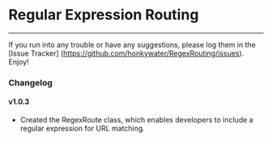 Regular Expression Routing
==========================
--------------------------
If you run into any trouble or have any suggestions, please log them in the [Issue Tracker] (https://github.com/honkywater/RegexRouting/issues). Enjoy!

### Changelog

#### v1.0.3

* Created the RegexRoute class, which enables developers to include a regular expression for URL matching.